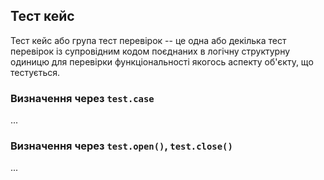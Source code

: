 ## Тест кейс

Тест кейс або група тест перевірок -- це одна або декілька тест перевірок із супровідним кодом поєднаних в логічну структурну одиницю для перевірки функціональності якогось аспекту об'єкту, що тестується.

### Визначення через `test.case`

...

### Визначення через `test.open()`, `test.close()`

...
